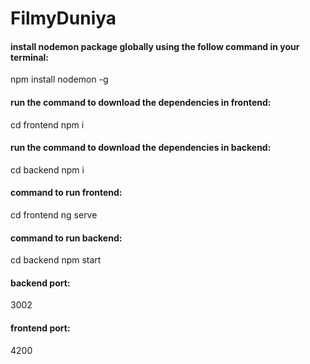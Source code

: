 # FilmyDuniya

<h4>install nodemon package globally using the follow command in your terminal:</h4>
    npm install nodemon -g

<h4>run the command to download the dependencies in frontend:</h4>
    cd frontend
    npm i

<h4>run the command to download the dependencies in backend:</h4>
    cd backend
    npm i

<h4>command to run frontend:</h4>
    cd frontend
    ng serve

<h4>command to run backend:</h4>
    cd backend 
    npm start

<h4>backend port:</h4>
    3002

<h4>frontend port:</h4>
    4200


